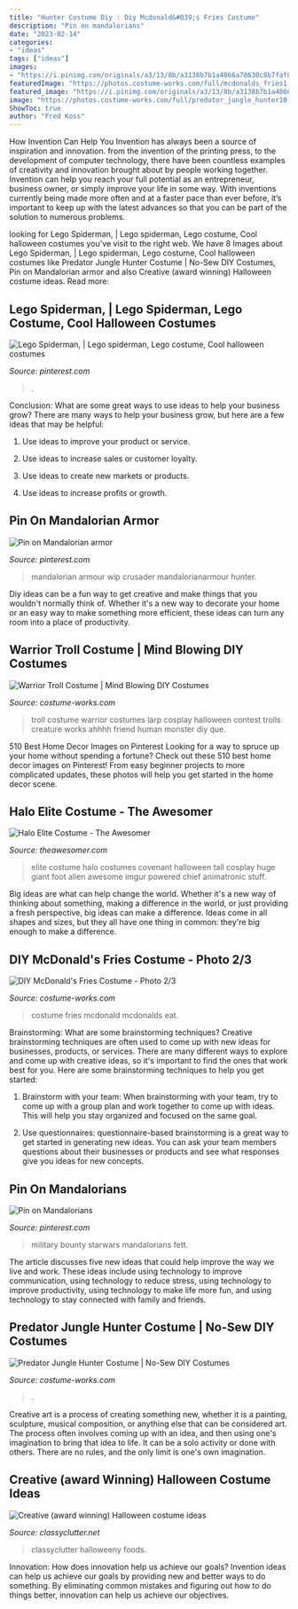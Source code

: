 ```yaml
---
title: "Hunter Costume Diy : Diy Mcdonald&#039;s Fries Costume"
description: "Pin on mandalorians"
date: "2023-02-14"
categories:
- "ideas"
tags: ["ideas"]
images:
- "https://i.pinimg.com/originals/a3/13/8b/a3138b7b1a4066a78630c8b7faf854e4.jpg"
featuredImage: "https://photos.costume-works.com/full/mcdonalds_fries1.jpg"
featured_image: "https://i.pinimg.com/originals/a3/13/8b/a3138b7b1a4066a78630c8b7faf854e4.jpg"
image: "https://photos.costume-works.com/full/predator_jungle_hunter10.jpg"
ShowToc: true
author: "Fred Koss"
---
```



How Invention Can Help You
Invention has always been a source of inspiration and innovation. from the invention of the printing press, to the development of computer technology, there have been countless examples of creativity and innovation brought about by people working together. Invention can help you reach your full potential as an entrepreneur, business owner, or simply improve your life in some way. With inventions currently being made more often and at a faster pace than ever before, it’s important to keep up with the latest advances so that you can be part of the solution to numerous problems.

	

		
looking for Lego Spiderman, | Lego spiderman, Lego costume, Cool halloween costumes you've visit to the right web. We have 8 Images about Lego Spiderman, | Lego spiderman, Lego costume, Cool halloween costumes like Predator Jungle Hunter Costume | No-Sew DIY Costumes, Pin on Mandalorian armor and also Creative (award winning) Halloween costume ideas. Read more:
		
    
## Lego Spiderman, | Lego Spiderman, Lego Costume, Cool Halloween Costumes

<img loading=lazy src="https://i.pinimg.com/originals/a3/13/8b/a3138b7b1a4066a78630c8b7faf854e4.jpg" onerror="this.onerror=null;this.src='https://tse3.mm.bing.net/th?id=OIP.7SxbXGi4tgpuMqv2DQZ9DAHaJ4&amp;pid=15.1';" alt="Lego Spiderman, | Lego spiderman, Lego costume, Cool halloween costumes">

_Source: pinterest.com_

>. 

	

Conclusion: What are some great ways to use ideas to help your business grow?
There are many ways to help your business grow, but here are a few ideas that may be helpful:
1. Use ideas to improve your product or service.

2. Use ideas to increase sales or customer loyalty.

3. Use ideas to create new markets or products.

4. Use ideas to increase profits or growth.

    
## Pin On Mandalorian Armor

<img loading=lazy src="https://i.pinimg.com/736x/30/cf/40/30cf402c3a42066119708bd298b8309a.jpg" onerror="this.onerror=null;this.src='https://tse2.mm.bing.net/th?id=OIP.jfLmLR6PmhUF-zWaNAHgJAHaJ5&amp;pid=15.1';" alt="Pin on Mandalorian armor">

_Source: pinterest.com_

>mandalorian armour wip crusader mandalorianarmour hunter. 

	

Diy ideas can be a fun way to get creative and make things that you wouldn't normally think of. Whether it's a new way to decorate your home or an easy way to make something more efficient, these ideas can turn any room into a place of productivity.

    
## Warrior Troll Costume | Mind Blowing DIY Costumes

<img loading=lazy src="https://photos.costume-works.com/full/warrior_troll.jpg" onerror="this.onerror=null;this.src='https://tse2.mm.bing.net/th?id=OIP.E0wv6t_A7zVqTOAZFzFY1gHaKD&amp;pid=15.1';" alt="Warrior Troll Costume | Mind Blowing DIY Costumes">

_Source: costume-works.com_

>troll costume warrior costumes larp cosplay halloween contest trolls creature works ahhhh friend human monster diy que. 

	

510 Best Home Decor Images on Pinterest
Looking for a way to spruce up your home without spending a fortune? Check out these 510 best home decor images on Pinterest! From easy beginner projects to more complicated updates, these photos will help you get started in the home decor scene.

    
## Halo Elite Costume - The Awesomer

<img loading=lazy src="http://theawesomer.com/photos/2010/06/062810_halo_elite_costume_6.jpg" onerror="this.onerror=null;this.src='https://tse4.mm.bing.net/th?id=OIP.KG-apxwT8YoppYB50JqCIQAAAA&amp;pid=15.1';" alt="Halo Elite Costume - The Awesomer">

_Source: theawesomer.com_

>elite costume halo costumes covenant halloween tall cosplay huge giant foot alien awesome imgur powered chief animatronic stuff. 

	

Big ideas are what can help change the world. Whether it's a new way of thinking about something, making a difference in the world, or just providing a fresh perspective, big ideas can make a difference. Ideas come in all shapes and sizes, but they all have one thing in common: they're big enough to make a difference.

    
## DIY McDonald&#039;s Fries Costume - Photo 2/3

<img loading=lazy src="https://photos.costume-works.com/full/mcdonalds_fries1.jpg" onerror="this.onerror=null;this.src='https://tse3.mm.bing.net/th?id=OIP.4tpEmAYn0Aj9wzVUBbpZhgHaNK&amp;pid=15.1';" alt="DIY McDonald&#039;s Fries Costume - Photo 2/3">

_Source: costume-works.com_

>costume fries mcdonald mcdonalds eat. 

	

Brainstorming: What are some brainstorming techniques?
Creative brainstorming techniques are often used to come up with new ideas for businesses, products, or services. There are many different ways to explore and come up with creative ideas, so it's important to find the ones that work best for you. Here are some brainstorming techniques to help you get started:
1. Brainstorm with your team: When brainstorming with your team, try to come up with a group plan and work together to come up with ideas. This will help you stay organized and focused on the same goal.

2. Use questionnaires: questionnaire-based brainstorming is a great way to get started in generating new ideas. You can ask your team members questions about their businesses or products and see what responses give you ideas for new concepts.


    
## Pin On Mandalorians

<img loading=lazy src="https://i.pinimg.com/736x/4e/74/b2/4e74b26b418765cb10c6d4046b5b9433.jpg" onerror="this.onerror=null;this.src='https://tse1.mm.bing.net/th?id=OIP.uudPsTti14IEN37O0fglnQHaJ3&amp;pid=15.1';" alt="Pin on Mandalorians">

_Source: pinterest.com_

>military bounty starwars mandalorians fett. 

	

The article discusses five new ideas that could help improve the way we live and work. These ideas include using technology to improve communication, using technology to reduce stress, using technology to improve productivity, using technology to make life more fun, and using technology to stay connected with family and friends.

    
## Predator Jungle Hunter Costume | No-Sew DIY Costumes

<img loading=lazy src="https://photos.costume-works.com/full/predator_jungle_hunter10.jpg" onerror="this.onerror=null;this.src='https://tse4.mm.bing.net/th?id=OIP.4uj3fwR0EgvHy4b-06l8iQHaNK&amp;pid=15.1';" alt="Predator Jungle Hunter Costume | No-Sew DIY Costumes">

_Source: costume-works.com_

>. 

	

Creative art is a process of creating something new, whether it is a painting, sculpture, musical composition, or anything else that can be considered art. The process often involves coming up with an idea, and then using one's imagination to bring that idea to life. It can be a solo activity or done with others. There are no rules, and the only limit is one's own imagination.

    
## Creative (award Winning) Halloween Costume Ideas

<img loading=lazy src="https://www.classyclutter.net/wp-content/uploads/2013/11/Couples-Halloween-Costumes.jpg" onerror="this.onerror=null;this.src='https://tse1.mm.bing.net/th?id=OIP.q6nlIn0fZXp-DeE9cqhu1wHaQj&amp;pid=15.1';" alt="Creative (award winning) Halloween costume ideas">

_Source: classyclutter.net_

>classyclutter halloweeny foods. 

	

Innovation: How does innovation help us achieve our goals?
Invention ideas can help us achieve our goals by providing new and better ways to do something. By eliminating common mistakes and figuring out how to do things better, innovation can help us achieve our objectives.

